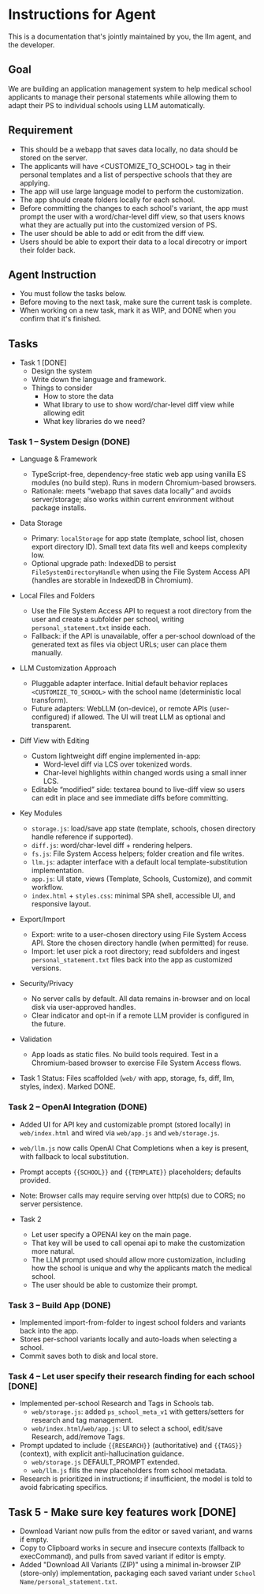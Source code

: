 # Instructions for Agent

This is a documentation that's jointly maintained by you, the llm agent, and the developer.

## Goal
We are building an application management system to help medical school applicants to manage their personal statements while allowing them to adapt their PS to individual schools using LLM automatically.

## Requirement
- This should be a webapp that saves data locally, no data should be stored on the server.
- The applicants will have <CUSTOMIZE_TO_SCHOOL> tag in their personal templates and a list of perspective schools that they are applying.
- The app will use large language model to perform the customization.
- The app should create folders locally for each school.
- Before committing the changes to each school's variant, the app must prompt the user with a word/char-level diff view, so that users knows what they are actually put into the customized version of PS.
- The user should be able to add or edit from the diff view.
- Users should be able to export their data to a local direcotry or import their folder back.

## Agent Instruction
- You must follow the tasks below.
- Before moving to the next task, make sure the current task is complete.
- When working on a new task, mark it as WIP, and DONE when you confirm that it's finished.

## Tasks
- Task 1 [DONE]
  - Design the system
  - Write down the language and framework.
  - Things to consider
    - How to store the data
    - What library to use to show word/char-level diff view while allowing edit
    - What key libraries do we need?

### Task 1 – System Design (DONE)

- Language & Framework
  - TypeScript-free, dependency-free static web app using vanilla ES modules (no build step). Runs in modern Chromium-based browsers.
  - Rationale: meets “webapp that saves data locally” and avoids server/storage; also works within current environment without package installs.

- Data Storage
  - Primary: `localStorage` for app state (template, school list, chosen export directory ID). Small text data fits well and keeps complexity low.
  - Optional upgrade path: IndexedDB to persist `FileSystemDirectoryHandle` when using the File System Access API (handles are storable in IndexedDB in Chromium).

- Local Files and Folders
  - Use the File System Access API to request a root directory from the user and create a subfolder per school, writing `personal_statement.txt` inside each.
  - Fallback: if the API is unavailable, offer a per-school download of the generated text as files via object URLs; user can place them manually.

- LLM Customization Approach
  - Pluggable adapter interface. Initial default behavior replaces `<CUSTOMIZE_TO_SCHOOL>` with the school name (deterministic local transform).
  - Future adapters: WebLLM (on-device), or remote APIs (user-configured) if allowed. The UI will treat LLM as optional and transparent.

- Diff View with Editing
  - Custom lightweight diff engine implemented in-app:
    - Word-level diff via LCS over tokenized words.
    - Char-level highlights within changed words using a small inner LCS.
  - Editable “modified” side: textarea bound to live-diff view so users can edit in place and see immediate diffs before committing.

- Key Modules
  - `storage.js`: load/save app state (template, schools, chosen directory handle reference if supported).
  - `diff.js`: word/char-level diff + rendering helpers.
  - `fs.js`: File System Access helpers; folder creation and file writes.
  - `llm.js`: adapter interface with a default local template-substitution implementation.
  - `app.js`: UI state, views (Template, Schools, Customize), and commit workflow.
  - `index.html` + `styles.css`: minimal SPA shell, accessible UI, and responsive layout.

- Export/Import
  - Export: write to a user-chosen directory using File System Access API. Store the chosen directory handle (when permitted) for reuse.
  - Import: let user pick a root directory; read subfolders and ingest `personal_statement.txt` files back into the app as customized versions.

- Security/Privacy
  - No server calls by default. All data remains in-browser and on local disk via user-approved handles.
  - Clear indicator and opt-in if a remote LLM provider is configured in the future.

- Validation
  - App loads as static files. No build tools required. Test in a Chromium-based browser to exercise File System Access flows.

- Task 1 Status: Files scaffolded (`web/` with app, storage, fs, diff, llm, styles, index). Marked DONE.

### Task 2 – OpenAI Integration (DONE)

- Added UI for API key and customizable prompt (stored locally) in `web/index.html` and wired via `web/app.js` and `web/storage.js`.
- `web/llm.js` now calls OpenAI Chat Completions when a key is present, with fallback to local substitution.
- Prompt accepts `{{SCHOOL}}` and `{{TEMPLATE}}` placeholders; defaults provided.
- Note: Browser calls may require serving over http(s) due to CORS; no server persistence.

- Task 2
  - Let user specify a OPENAI key on the main page.
  - That key will be used to call openai api to make the customization more natural.
  - The LLM prompt used should allow more customization, including how the school is unique and why the applicants match the medical school.
  - The user should be able to customize their prompt.
### Task 3 – Build App (DONE)

- Implemented import-from-folder to ingest school folders and variants back into the app.
- Stores per-school variants locally and auto-loads when selecting a school.
- Commit saves both to disk and local store.

### Task 4 – Let user specify their research finding for each school [DONE]
- Implemented per-school Research and Tags in Schools tab.
  - `web/storage.js`: added `ps_school_meta_v1` with getters/setters for research and tag management.
  - `web/index.html`/`web/app.js`: UI to select a school, edit/save Research, add/remove Tags.
- Prompt updated to include `{{RESEARCH}}` (authoritative) and `{{TAGS}}` (context), with explicit anti-hallucination guidance.
  - `web/storage.js` DEFAULT_PROMPT extended.
  - `web/llm.js` fills the new placeholders from school metadata.
- Research is prioritized in instructions; if insufficient, the model is told to avoid fabricating specifics.

## Task 5 - Make sure key features work [DONE]

- Download Variant now pulls from the editor or saved variant, and warns if empty.
- Copy to Clipboard works in secure and insecure contexts (fallback to execCommand), and pulls from saved variant if editor is empty.
- Added "Download All Variants (ZIP)" using a minimal in-browser ZIP (store-only) implementation, packaging each saved variant under `School Name/personal_statement.txt`.

